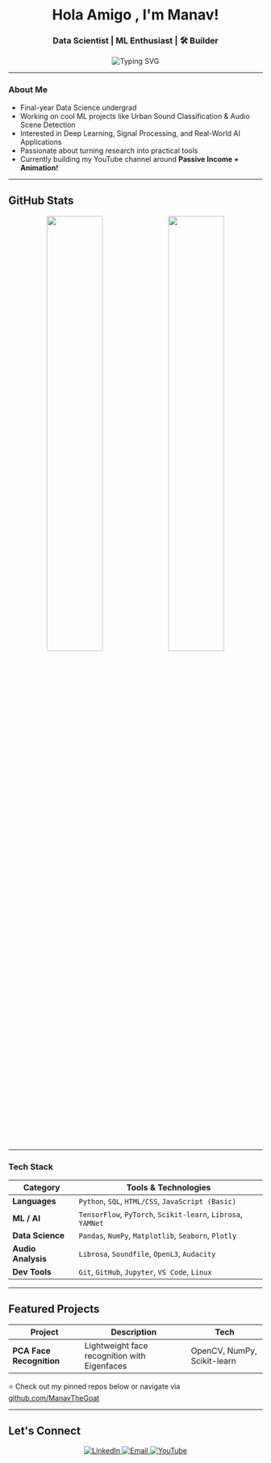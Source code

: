 <h1 align="center">Hola Amigo , I'm Manav!</h1>
<h3 align="center"> Data Scientist |  ML Enthusiast | 🛠 Builder</h3>

<p align="center">
  <img src="https://readme-typing-svg.demolab.com?font=Fira+Code&weight=500&pause=1000&color=00F7FF&center=true&vCenter=true&multiline=true&repeat=false&width=435&lines=I+turn+data+into+decisions+%26+ideas+into+impact." alt="Typing SVG" />
</p>

---

###  About Me

-  Final-year Data Science undergrad
-  Working on cool ML projects like Urban Sound Classification & Audio Scene Detection
-  Interested in Deep Learning, Signal Processing, and Real-World AI Applications
-  Passionate about turning research into practical tools
-  Currently building my YouTube channel around **Passive Income + Animation!**

---
##  GitHub Stats

<p align="center">
  <img src="https://github-readme-stats.vercel.app/api?username=ManavTheGoat&show_icons=true&theme=radical" width="47%" />
  <img src="https://streak-stats.demolab.com/?user=ManavTheGoat&theme=radical" width="47%" />
</p>

---

###  Tech Stack

| Category        | Tools & Technologies |
|----------------|----------------------|
| **Languages**   | `Python`, `SQL`, `HTML/CSS`, `JavaScript (Basic)` |
| **ML / AI**     | `TensorFlow`, `PyTorch`, `Scikit-learn`, `Librosa`, `YAMNet` |
| **Data Science**| `Pandas`, `NumPy`, `Matplotlib`, `Seaborn`, `Plotly` |
| **Audio Analysis** | `Librosa`, `Soundfile`, `OpenL3`, `Audacity` |
| **Dev Tools**   | `Git`, `GitHub`, `Jupyter`, `VS Code`, `Linux` |
---

##  Featured Projects

| Project | Description | Tech |
|--------|-------------|------|
|  **PCA Face Recognition** | Lightweight face recognition with Eigenfaces | OpenCV, NumPy, Scikit-learn |


⭐ Check out my pinned repos below or navigate via [github.com/ManavTheGoat](https://github.com/ManavTheGoat)

---

##  Let's Connect

<p align="center">
  <a href="https://linkedin.com/in/singh-manavpreet" target="_blank">
    <img alt="LinkedIn" src="https://img.shields.io/badge/LinkedIn-blue?logo=linkedin&style=for-the-badge" />
  </a>
  <a href="mailto:manav.cheema03@gmail.com">
    <img alt="Email" src="https://img.shields.io/badge/Gmail-D14836?logo=gmail&style=for-the-badge" />
  </a>
  <a href="https://www.youtube.com/@BanklessBrain">
    <img alt="YouTube" src="https://img.shields.io/badge/YouTube-red?logo=youtube&style=for-the-badge" />
  </a>
</p>
